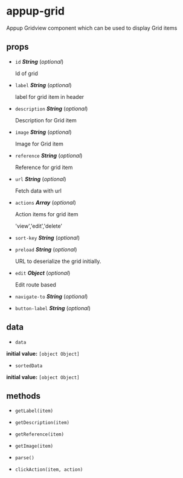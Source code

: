 # appup-grid 

Appup Gridview component which can be used to display Grid items 

## props 

- `id` ***String*** (*optional*) 

  Id of grid 

- `label` ***String*** (*optional*) 

  label for grid item in header 

- `description` ***String*** (*optional*) 

  Description for Grid item 

- `image` ***String*** (*optional*) 

  Image for Grid item 

- `reference` ***String*** (*optional*) 

  Reference for grid item 

- `url` ***String*** (*optional*) 

  Fetch data with url 

- `actions` ***Array*** (*optional*) 

  Action items for grid item
  
  'view','edit','delete' 

- `sort-key` ***String*** (*optional*) 

- `preload` ***String*** (*optional*) 

  URL to deserialize the grid initially. 

- `edit` ***Object*** (*optional*) 

  Edit route based 

- `navigate-to` ***String*** (*optional*) 

- `button-label` ***String*** (*optional*) 

## data 

- `data` 

**initial value:** `[object Object]` 

- `sortedData` 

**initial value:** `[object Object]` 

## methods 

- `getLabel(item)` 

- `getDescription(item)` 

- `getReference(item)` 

- `getImage(item)` 

- `parse()` 

- `clickAction(item, action)` 

